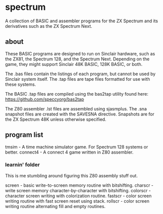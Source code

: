 # spectrum

A collection of BASIC and assembler programs for the ZX Spectrum and
its derivatives such as the ZX Spectrum Next.

## about

These BASIC programs are designed to run on Sinclair hardware, such as
the ZX81, the Spectrum 128, and the Spectrum Next. Depending on the
game, they might support Sinclair 48K BASIC, 128K BASIC, or both.

The .bas files contain the listings of each program, but cannot be
used by Sinclair system itself. The .tap files are tape files formatted
for use with these systems.

The BASIC .tap files are compiled using the bas2tap utility found here:
https://github.com/speccyorg/bas2tap

The Z80 assembler .lst files are assembled using sjasmplus. The .sna
snapshot files are created with the SAVESNA directive. Snapshots are for
the ZX Spectrum 48K unless otherwise specified.

## program list

tmsim - A time machine simulator game. For Spectrum 128 systems or better.
connect4 - A connect 4 game written in Z80 assembler.

### learnin' folder

This is me stumbling around figuring this Z80 assembly stuff out.

screen   - basic write-to-screen memory routine with bitshifting.
charscr  - write screen memory character-by-character with bitshifting.
colorscr - character screen writing with colorization routine.
fastscr  - color screen writing routine with fast screen reset using stack.
rollscr  - color screen writing routine alternating fill and empty routines.

